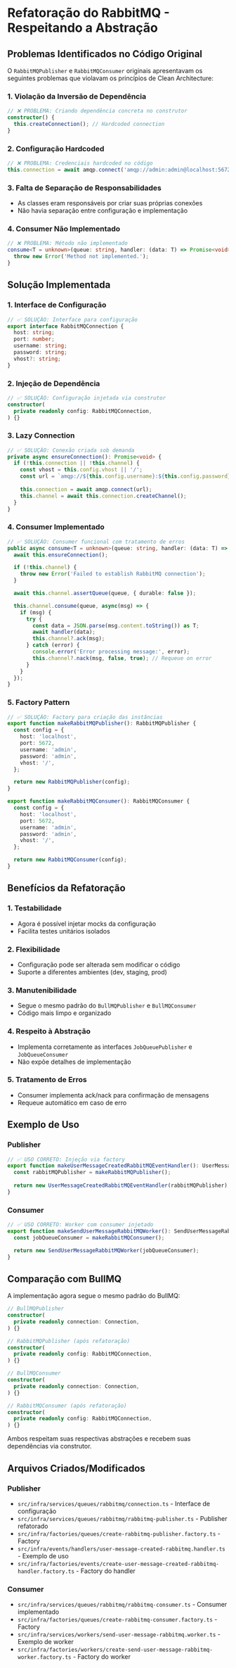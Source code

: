 # Refatoração do RabbitMQ - Respeitando a Abstração

## Problemas Identificados no Código Original

O `RabbitMQPublisher` e `RabbitMQConsumer` originais apresentavam os seguintes problemas que violavam os princípios de Clean Architecture:

### 1. **Violação da Inversão de Dependência**
```typescript
// ❌ PROBLEMA: Criando dependência concreta no construtor
constructor() {
  this.createConnection(); // Hardcoded connection
}
```

### 2. **Configuração Hardcoded**
```typescript
// ❌ PROBLEMA: Credenciais hardcoded no código
this.connection = await amqp.connect('amqp://admin:admin@localhost:5672');
```

### 3. **Falta de Separação de Responsabilidades**
- As classes eram responsáveis por criar suas próprias conexões
- Não havia separação entre configuração e implementação

### 4. **Consumer Não Implementado**
```typescript
// ❌ PROBLEMA: Método não implementado
consume<T = unknown>(queue: string, handler: (data: T) => Promise<void>): void {
  throw new Error('Method not implemented.');
}
```

## Solução Implementada

### 1. **Interface de Configuração**
```typescript
// ✅ SOLUÇÃO: Interface para configuração
export interface RabbitMQConnection {
  host: string;
  port: number;
  username: string;
  password: string;
  vhost?: string;
}
```

### 2. **Injeção de Dependência**
```typescript
// ✅ SOLUÇÃO: Configuração injetada via construtor
constructor(
  private readonly config: RabbitMQConnection,
) {}
```

### 3. **Lazy Connection**
```typescript
// ✅ SOLUÇÃO: Conexão criada sob demanda
private async ensureConnection(): Promise<void> {
  if (!this.connection || !this.channel) {
    const vhost = this.config.vhost || '/';
    const url = `amqp://${this.config.username}:${this.config.password}@${this.config.host}:${this.config.port}${vhost}`;
    
    this.connection = await amqp.connect(url);
    this.channel = await this.connection.createChannel();
  }
}
```

### 4. **Consumer Implementado**
```typescript
// ✅ SOLUÇÃO: Consumer funcional com tratamento de erros
public async consume<T = unknown>(queue: string, handler: (data: T) => Promise<void>): Promise<void> {
  await this.ensureConnection();

  if (!this.channel) {
    throw new Error('Failed to establish RabbitMQ connection');
  }

  await this.channel.assertQueue(queue, { durable: false });

  this.channel.consume(queue, async(msg) => {
    if (msg) {
      try {
        const data = JSON.parse(msg.content.toString()) as T;
        await handler(data);
        this.channel?.ack(msg);
      } catch (error) {
        console.error('Error processing message:', error);
        this.channel?.nack(msg, false, true); // Requeue on error
      }
    }
  });
}
```

### 5. **Factory Pattern**
```typescript
// ✅ SOLUÇÃO: Factory para criação das instâncias
export function makeRabbitMQPublisher(): RabbitMQPublisher {
  const config = {
    host: 'localhost',
    port: 5672,
    username: 'admin',
    password: 'admin',
    vhost: '/',
  };

  return new RabbitMQPublisher(config);
}

export function makeRabbitMQConsumer(): RabbitMQConsumer {
  const config = {
    host: 'localhost',
    port: 5672,
    username: 'admin',
    password: 'admin',
    vhost: '/',
  };

  return new RabbitMQConsumer(config);
}
```

## Benefícios da Refatoração

### 1. **Testabilidade**
- Agora é possível injetar mocks da configuração
- Facilita testes unitários isolados

### 2. **Flexibilidade**
- Configuração pode ser alterada sem modificar o código
- Suporte a diferentes ambientes (dev, staging, prod)

### 3. **Manutenibilidade**
- Segue o mesmo padrão do `BullMQPublisher` e `BullMQConsumer`
- Código mais limpo e organizado

### 4. **Respeito à Abstração**
- Implementa corretamente as interfaces `JobQueuePublisher` e `JobQueueConsumer`
- Não expõe detalhes de implementação

### 5. **Tratamento de Erros**
- Consumer implementa ack/nack para confirmação de mensagens
- Requeue automático em caso de erro

## Exemplo de Uso

### Publisher
```typescript
// ✅ USO CORRETO: Injeção via factory
export function makeUserMessageCreatedRabbitMQEventHandler(): UserMessageCreatedRabbitMQEventHandler {
  const rabbitMQPublisher = makeRabbitMQPublisher();
  
  return new UserMessageCreatedRabbitMQEventHandler(rabbitMQPublisher);
}
```

### Consumer
```typescript
// ✅ USO CORRETO: Worker com consumer injetado
export function makeSendUserMessageRabbitMQWorker(): SendUserMessageRabbitMQWorker {
  const jobQueueConsumer = makeRabbitMQConsumer();

  return new SendUserMessageRabbitMQWorker(jobQueueConsumer);
}
```

## Comparação com BullMQ

A implementação agora segue o mesmo padrão do BullMQ:

```typescript
// BullMQPublisher
constructor(
  private readonly connection: Connection,
) {}

// RabbitMQPublisher (após refatoração)
constructor(
  private readonly config: RabbitMQConnection,
) {}

// BullMQConsumer
constructor(
  private readonly connection: Connection,
) {}

// RabbitMQConsumer (após refatoração)
constructor(
  private readonly config: RabbitMQConnection,
) {}
```

Ambos respeitam suas respectivas abstrações e recebem suas dependências via construtor.

## Arquivos Criados/Modificados

### Publisher
- `src/infra/services/queues/rabbitmq/connection.ts` - Interface de configuração
- `src/infra/services/queues/rabbitmq/rabbitmq-publisher.ts` - Publisher refatorado
- `src/infra/factories/queues/create-rabbitmq-publisher.factory.ts` - Factory
- `src/infra/events/handlers/user-message-created-rabbitmq.handler.ts` - Exemplo de uso
- `src/infra/factories/events/create-user-message-created-rabbitmq-handler.factory.ts` - Factory do handler

### Consumer
- `src/infra/services/queues/rabbitmq/rabbitmq-consumer.ts` - Consumer implementado
- `src/infra/factories/queues/create-rabbitmq-consumer.factory.ts` - Factory
- `src/infra/services/workers/send-user-message-rabbitmq.worker.ts` - Exemplo de worker
- `src/infra/factories/workers/create-send-user-message-rabbitmq-worker.factory.ts` - Factory do worker 